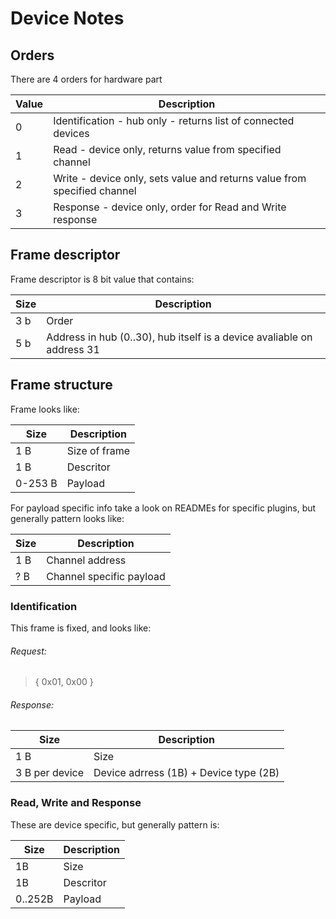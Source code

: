# Device Notes

## Orders
There are 4 orders for hardware part

|Value|Description|
|---|---|
|0| Identification - hub only - returns list of connected devices|
|1| Read - device only, returns value from specified channel |
|2| Write - device only, sets value and returns value from specified channel|
|3| Response - device only, order for Read and Write response |

## Frame descriptor
Frame descriptor is 8 bit value that contains:

|Size | Description|
|---|---|
|3 b| Order |
|5 b| Address in hub (0..30), hub itself is a device avaliable on address 31|

## Frame structure
Frame looks like:

|Size| Description |
|---|---|
|1 B| Size of frame |
|1 B| Descritor |
|0-253 B| Payload |

For payload specific info take a look on READMEs for specific plugins, but generally pattern looks like:

|Size| Description|
|---|---|
|1 B| Channel address |
|? B| Channel specific payload |

### Identification
This frame is fixed, and looks like:
###### Request:
> { 0x01, 0x00 }
###### Response:
|Size|Description|
|---|---|
|1 B| Size|
|3 B per device | Device adrress (1B) + Device type (2B)|

### Read, Write and Response
These are device specific, but generally pattern is:

|Size| Description|
|---|---|
|1B| Size|
|1B| Descritor |
|0..252B| Payload|
